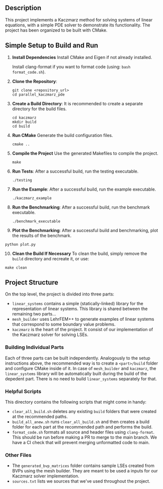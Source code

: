 ## Description
This project implements a Kaczmarz method for solving systems of linear equations, with a simple PDE solver to demonstrate its functionality. The project has been organized to be built with CMake.

## Simple Setup to Build and Run

1. **Install Dependencies**
   Install CMake and Eigen if not already installed. 
   
   Install clang-format if you want to format code (using: `bash format_code.sh`).

2. **Clone the Repository**:
   ```
   git clone <repository_url>
   cd parallel_kaczmarz_pde
   ```

3. **Create a Build Directory**:
   It is recommended to create a separate directory for the build files.
   ```
   cd kaczmarz
   mkdir build
   cd build
   ```

4. **Run CMake**
   Generate the build configuration files.
   ```
   cmake ..
   ```

5. **Compile the Project**
   Use the generated Makefiles to compile the project.
   ```
   make
   ```

6. **Run Tests**:
   After a successful build, run the testing executable.
   ```
   ./testing
   ```

7. **Run the Example**:
   After a successful build, run the example executable.
   ```
   ./kaczmarz_example
   ```
   
8. **Run the Benchmarking**:
   After a successful build, run the benchmark executable.
   ```
   ./benchmark_executable
   ```

 9. **Plot the Benchmarking**:
   After a successful build and benchmarking, plot the results of the benchmark.
   ```
   python plot.py
   ```

10. **Clean the Build If Necessary**
   To clean the build, simply remove the `build` directory and recreate it, or use:
   ```
   make clean
   ```

## Project Structure
On the top level, the project is divided into three parts:
  * `linear_systems` contains a simple (statically-linked) library for the representation of linear systems. This library is shared between the remaining two parts...
  * `mesh_builder` uses LehrFEM++ to generate examples of linear systems that correspond to some boundary value problems.
  * `kaczmarz` is the heart of the project. It consist of our implementation of the Kaczmarz solver for solving LSEs.

### Building Individual Parts
Each of three parts can be built independently. Analogously to the setup instructions above, the recommended way is to create a `<part>/build` folder and configure CMake inside of it. In case of `mesh_builder` and `kaczmarz`, the `linear_systems` library will be automatically built during the build of the depedent part. There is no need to build `linear_systems` separately for that.

### Helpful Scripts
This directory contains the following scripts that might come in handy:
* `clear_all_build.sh` deletes any existing `build` folders that were created at the recommended paths.
* `build_all_anew.sh` runs `clear_all_build.sh` and then creates a build folder for each part at the recommended path and performs the build.
* `format_code.sh` formats all source and header files using `clang-format`. This should be run before making a PR to merge to the main branch. We have a CI check that will prevent merging unformatted code to main.

### Other Files
* The `generated_bvp_matrices` folder contains sample LSEs created from BVPs using the mesh builder. They are meant to be used a inputs for our Kaczmarz solver implementation.
* `sources.txt` lists we sources that we've used throughout the project.
